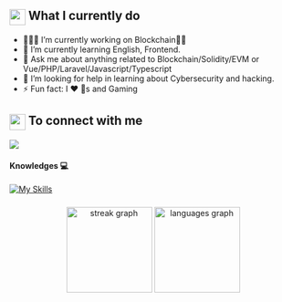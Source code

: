 <summary><h2><img src="https://emojis.slackmojis.com/emojis/images/1453406830/264/success-kid.png?1453406830" align="center" width="28" /> What I currently do</h2></summary>

- 🧑🏻‍💻 I’m currently working on Blockchain✌🏻
- 🌱 I’m currently learning English, Frontend.
- 💬 Ask me about anything related to Blockchain/Solidity/EVM or Vue/PHP/Laravel/Javascript/Typescript
- 🤔 I’m looking for help in learning about Cybersecurity and hacking.
- ⚡ Fun fact: I ❤️ 🐶s and Gaming

<summary><h2><img src="https://emojis.slackmojis.com/emojis/images/1579216111/7550/pikachu_wave.gif?1579216111" align="center" width="28" /> To connect with me</h2></summary>

[<img src="https://img.shields.io/badge/linkedin-%230077B5.svg?&style=for-the-badge&logo=linkedin&logoColor=white" />](https://www.linkedin.com/in/hai-nguyen-176902212/)

#### Knowledges 💻

[![My Skills](https://skillicons.dev/icons?i=solidity,graphql,ipfs,nodejs,express,mongodb,js,typescript,react,nextjs,php,laravel,mysql,vue,vite,html,aws,linux)](https://skillicons.dev)

###

<div align="center">
  <img src="https://streak-stats.demolab.com?user=TunaWho&locale=en&mode=daily&theme=dracula&hide_border=false&border_radius=5" height="150" alt="streak graph"  />
  <img src="https://github-readme-stats.vercel.app/api/top-langs?username=TunaWho&locale=en&hide_title=false&layout=compact&card_width=320&langs_count=6&theme=dracula&hide_border=false" height="150" alt="languages graph"  />
</div>
